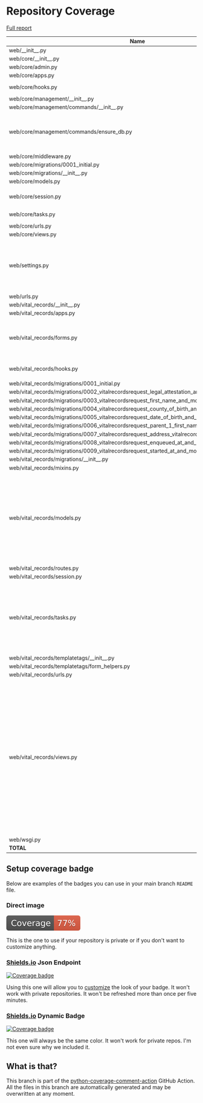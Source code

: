 # Repository Coverage

[Full report](https://htmlpreview.github.io/?https://github.com/Office-of-Digital-Services/cdt-ods-disaster-recovery/blob/python-coverage-comment-action-data/htmlcov/index.html)

| Name                                                                                                      |    Stmts |     Miss |   Branch |   BrPart |   Cover |   Missing |
|---------------------------------------------------------------------------------------------------------- | -------: | -------: | -------: | -------: | ------: | --------: |
| web/\_\_init\_\_.py                                                                                       |        5 |        0 |        0 |        0 |    100% |           |
| web/core/\_\_init\_\_.py                                                                                  |        0 |        0 |        0 |        0 |    100% |           |
| web/core/admin.py                                                                                         |        7 |        0 |        0 |        0 |    100% |           |
| web/core/apps.py                                                                                          |        5 |        0 |        0 |        0 |    100% |           |
| web/core/hooks.py                                                                                         |       11 |        4 |        0 |        0 |     64% |9-10, 14-15 |
| web/core/management/\_\_init\_\_.py                                                                       |        0 |        0 |        0 |        0 |    100% |           |
| web/core/management/commands/\_\_init\_\_.py                                                              |        0 |        0 |        0 |        0 |    100% |           |
| web/core/management/commands/ensure\_db.py                                                                |      163 |        0 |       40 |        3 |     99% |70->exit, 193->195, 263->267 |
| web/core/middleware.py                                                                                    |        9 |        1 |        2 |        1 |     82% |        19 |
| web/core/migrations/0001\_initial.py                                                                      |        7 |        0 |        0 |        0 |    100% |           |
| web/core/migrations/\_\_init\_\_.py                                                                       |        0 |        0 |        0 |        0 |    100% |           |
| web/core/models.py                                                                                        |        8 |        0 |        0 |        0 |    100% |           |
| web/core/session.py                                                                                       |       25 |        5 |        4 |        2 |     76% |13-19, 25-26, 33 |
| web/core/tasks.py                                                                                         |       15 |        6 |        0 |        0 |     60% |53-56, 60, 64 |
| web/core/urls.py                                                                                          |        4 |        0 |        0 |        0 |    100% |           |
| web/core/views.py                                                                                         |        9 |        0 |        2 |        0 |    100% |           |
| web/settings.py                                                                                           |       88 |       12 |       14 |        4 |     78% |42-49, 96->100, 108->111, 120, 224-226 |
| web/urls.py                                                                                               |        4 |        0 |        0 |        0 |    100% |           |
| web/vital\_records/\_\_init\_\_.py                                                                        |        0 |        0 |        0 |        0 |    100% |           |
| web/vital\_records/apps.py                                                                                |        5 |        0 |        0 |        0 |    100% |           |
| web/vital\_records/forms.py                                                                               |       83 |       22 |        6 |        0 |     69% |113-120, 123-133, 136-144 |
| web/vital\_records/hooks.py                                                                               |       16 |        6 |        0 |        0 |     62% |10-11, 15-16, 20-21 |
| web/vital\_records/migrations/0001\_initial.py                                                            |        7 |        0 |        0 |        0 |    100% |           |
| web/vital\_records/migrations/0002\_vitalrecordsrequest\_legal\_attestation\_and\_more.py                 |        5 |        0 |        0 |        0 |    100% |           |
| web/vital\_records/migrations/0003\_vitalrecordsrequest\_first\_name\_and\_more.py                        |        5 |        0 |        0 |        0 |    100% |           |
| web/vital\_records/migrations/0004\_vitalrecordsrequest\_county\_of\_birth\_and\_more.py                  |        5 |        0 |        0 |        0 |    100% |           |
| web/vital\_records/migrations/0005\_vitalrecordsrequest\_date\_of\_birth\_and\_more.py                    |        5 |        0 |        0 |        0 |    100% |           |
| web/vital\_records/migrations/0006\_vitalrecordsrequest\_parent\_1\_first\_name\_and\_more.py             |        5 |        0 |        0 |        0 |    100% |           |
| web/vital\_records/migrations/0007\_vitalrecordsrequest\_address\_vitalrecordsrequest\_city\_and\_more.py |        5 |        0 |        0 |        0 |    100% |           |
| web/vital\_records/migrations/0008\_vitalrecordsrequest\_enqueued\_at\_and\_more.py                       |        5 |        0 |        0 |        0 |    100% |           |
| web/vital\_records/migrations/0009\_vitalrecordsrequest\_started\_at\_and\_more.py                        |        5 |        0 |        0 |        0 |    100% |           |
| web/vital\_records/migrations/\_\_init\_\_.py                                                             |        0 |        0 |        0 |        0 |    100% |           |
| web/vital\_records/mixins.py                                                                              |        9 |        0 |        2 |        0 |    100% |           |
| web/vital\_records/models.py                                                                              |       78 |       14 |        0 |        0 |     82% |202-203, 207, 211, 215, 219, 223, 227, 231-232, 236, 240, 244, 248 |
| web/vital\_records/routes.py                                                                              |       17 |        1 |        0 |        0 |     94% |        20 |
| web/vital\_records/session.py                                                                             |       26 |        0 |        6 |        0 |    100% |           |
| web/vital\_records/tasks.py                                                                               |       99 |       44 |        6 |        0 |     52% |52-53, 57-66, 74, 77-117, 120-126, 134, 137-156, 161-167 |
| web/vital\_records/templatetags/\_\_init\_\_.py                                                           |        0 |        0 |        0 |        0 |    100% |           |
| web/vital\_records/templatetags/form\_helpers.py                                                          |       10 |       10 |        2 |        0 |      0% |      1-13 |
| web/vital\_records/urls.py                                                                                |        4 |        0 |        0 |        0 |    100% |           |
| web/vital\_records/views.py                                                                               |      143 |       60 |        6 |        0 |     56% |71-76, 86-91, 94-102, 112-117, 128-133, 143-148, 151-162, 172-177, 180-187, 197-206, 209-216, 219-221, 230-241 |
| web/wsgi.py                                                                                               |        6 |        6 |        0 |        0 |      0% |      8-16 |
|                                                                                                 **TOTAL** |  **903** |  **191** |   **90** |   **10** | **77%** |           |


## Setup coverage badge

Below are examples of the badges you can use in your main branch `README` file.

### Direct image

[![Coverage badge](https://raw.githubusercontent.com/Office-of-Digital-Services/cdt-ods-disaster-recovery/python-coverage-comment-action-data/badge.svg)](https://htmlpreview.github.io/?https://github.com/Office-of-Digital-Services/cdt-ods-disaster-recovery/blob/python-coverage-comment-action-data/htmlcov/index.html)

This is the one to use if your repository is private or if you don't want to customize anything.

### [Shields.io](https://shields.io) Json Endpoint

[![Coverage badge](https://img.shields.io/endpoint?url=https://raw.githubusercontent.com/Office-of-Digital-Services/cdt-ods-disaster-recovery/python-coverage-comment-action-data/endpoint.json)](https://htmlpreview.github.io/?https://github.com/Office-of-Digital-Services/cdt-ods-disaster-recovery/blob/python-coverage-comment-action-data/htmlcov/index.html)

Using this one will allow you to [customize](https://shields.io/endpoint) the look of your badge.
It won't work with private repositories. It won't be refreshed more than once per five minutes.

### [Shields.io](https://shields.io) Dynamic Badge

[![Coverage badge](https://img.shields.io/badge/dynamic/json?color=brightgreen&label=coverage&query=%24.message&url=https%3A%2F%2Fraw.githubusercontent.com%2FOffice-of-Digital-Services%2Fcdt-ods-disaster-recovery%2Fpython-coverage-comment-action-data%2Fendpoint.json)](https://htmlpreview.github.io/?https://github.com/Office-of-Digital-Services/cdt-ods-disaster-recovery/blob/python-coverage-comment-action-data/htmlcov/index.html)

This one will always be the same color. It won't work for private repos. I'm not even sure why we included it.

## What is that?

This branch is part of the
[python-coverage-comment-action](https://github.com/marketplace/actions/python-coverage-comment)
GitHub Action. All the files in this branch are automatically generated and may be
overwritten at any moment.
